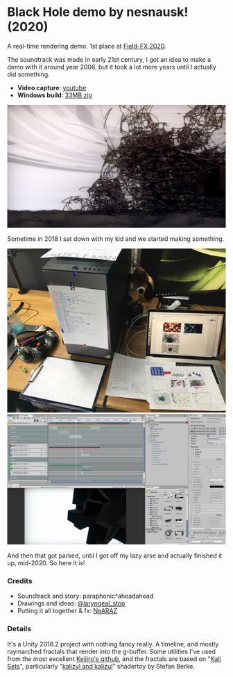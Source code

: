 ﻿# Black Hole demo by nesnausk! (2020)

A real-time rendering demo. 1st place at [Field-FX 2020](https://field-fx.party/).

The soundtrack was made in early
21st century, I got an idea to make a demo with it around year
2006, but it took a lot more years until I actually did something.

* **Video capture**: [youtube](https://youtu.be/v6ELbTS6lkI)
* **Windows build**: [33MB zip](https://aras-p.info/files/demos/2020/nesnausk-blackhole-win64.zip)

![Screenshot](/Log/Screenshot.jpg?raw=true "Screenshot")

Sometime in 2018 I sat down with my kid and we started making
something.

![Screenshot](/Log/20180820a.JPG?raw=true "Screenshot")
![Screenshot](/Log/20180822a.png?raw=true "Screenshot")

And then that got parked, until I got off my lazy arse and actually
finished it up, mid-2020. So here it is!

### Credits

- Soundtrack and story: paraphonic^aheadahead
- Drawings and ideas: [@laryngeal_stop](https://www.instagram.com/laryngeal_stop/)
- Putting it all together & fx: [NeARAZ](https://aras-p.info/)

### Details

It's a Unity 2018.2 project with nothing fancy really. A timeline,
and mostly raymarched fractals that render into the g-buffer. Some utilities
I've used from the most excellent [Keijiro's github](https://github.com/keijiro),
and the fractals are based on "[Kali Sets](https://softologyblog.wordpress.com/2011/05/04/kalisets-and-hybrid-ducks/)",
particularly "[kalizyl and kalizul](https://www.shadertoy.com/view/MtlGR2)" shadertoy by Stefan Berke.

